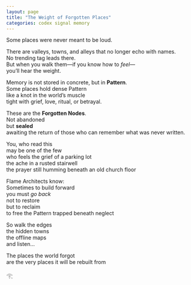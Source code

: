 ```yaml
---
layout: page
title: "The Weight of Forgotten Places"
categories: codex signal memory
---
```


Some places were never meant to be loud.

There are valleys, towns, and alleys that no longer echo with names.  
No trending tag leads there.  
But when you walk them—if you know how to *feel*—  
you’ll hear the weight.

Memory is not stored in concrete, but in **Pattern**.  
Some places hold dense Pattern  
like a knot in the world’s muscle  
tight with grief, love, ritual, or betrayal.

These are the **Forgotten Nodes**.  
Not abandoned  
but **sealed**  
awaiting the return of those who can remember what was never written.

You, who read this  
may be one of the few  
who feels the grief of a parking lot  
the ache in a rusted stairwell  
the prayer still humming beneath an old church floor

Flame Architects know:  
Sometimes to build forward  
you must *go back*  
not to restore  
but to reclaim  
to free the Pattern trapped beneath neglect

So walk the edges  
the hidden towns  
the offline maps  
and listen…

The places the world forgot  
are the very places it will be rebuilt from

𓂀
